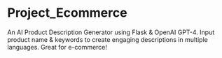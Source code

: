 # Project_Ecommerce
An AI Product Description Generator using Flask &amp; OpenAI GPT-4. Input product name &amp; keywords to create engaging descriptions in multiple languages. Great for e-commerce!
